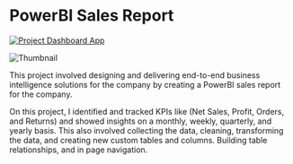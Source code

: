 # PowerBI Sales Report

[![Project Dashboard App]](https://app.powerbi.com/view?r=eyJrIjoiZGNhMGU3MDUtOGM3Zi00MmYwLWEyMTctNjM5ZTRkYTVmZjFiIiwidCI6Ijk0Njk5YWYyLTdjZDItNGEzOS1hYTY4LTRjNWU3MDJiMmZhMSJ9&embedImagePlaceholder=true)


[Project Dashboard App]: https://img.shields.io/badge/PowerBI_Report-37a779?style=for-the-badge

![Thumbnail](https://github.com/jeshuacn/PowerBI_SalesReport/assets/33787097/644c9d8b-c0d1-452f-ab84-be0306fb715e)


This project involved designing and delivering end-to-end business intelligence solutions for the company by creating a PowerBI sales report for the company.

On this project, I identified and tracked KPIs like (Net Sales, Profit, Orders, and Returns) and showed insights on a monthly, weekly, quarterly, and yearly basis. This also involved collecting the data, cleaning, transforming the data, and creating new custom tables and columns. Building table relationships, and in page navigation.


